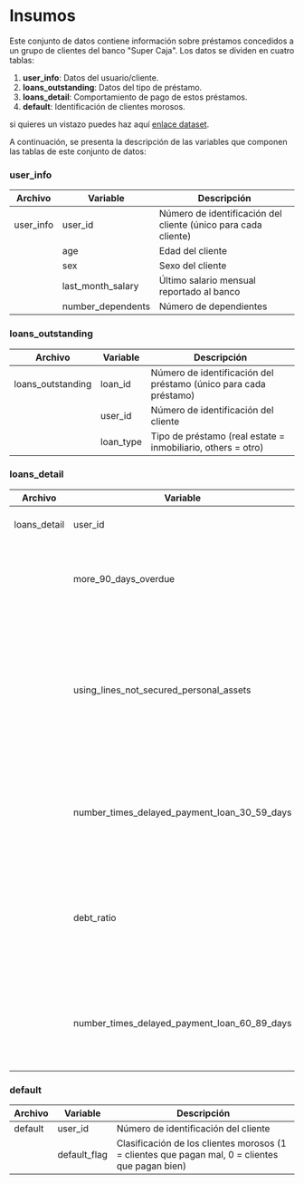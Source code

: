 # Insumos

Este conjunto de datos contiene información sobre préstamos concedidos a un grupo de clientes del banco "Super Caja". Los datos se dividen en cuatro tablas:

1. **user_info**: Datos del usuario/cliente.
2. **loans_outstanding**: Datos del tipo de préstamo.
3. **loans_detail**: Comportamiento de pago de estos préstamos.
4. **default**: Identificación de clientes morosos.

si quieres un vistazo puedes haz aquí  [enlace dataset](https://drive.google.com/file/d/1BbQHMdlIVh_wQrjFp50qa2036ai2CA-W/view). 

A continuación, se presenta la descripción de las variables que componen las tablas de este conjunto de datos:

### user_info
| Archivo   | Variable                  | Descripción                                           |
|-----------|---------------------------|-------------------------------------------------------|
| user_info | user_id                   | Número de identificación del cliente (único para cada cliente) |
|           | age                       | Edad del cliente                                      |
|           | sex                       | Sexo del cliente                                      |
|           | last_month_salary         | Último salario mensual reportado al banco             |
|           | number_dependents         | Número de dependientes                                |

### loans_outstanding
| Archivo           | Variable      | Descripción                                           |
|-------------------|---------------|-------------------------------------------------------|
| loans_outstanding | loan_id       | Número de identificación del préstamo (único para cada préstamo) |
|                   | user_id       | Número de identificación del cliente                  |
|                   | loan_type     | Tipo de préstamo (real estate = inmobiliario, others = otro) |

### loans_detail
| Archivo         | Variable                                      | Descripción                                                                 |
|-----------------|-----------------------------------------------|-----------------------------------------------------------------------------|
| loans_detail    | user_id                                       | Número de identificación del cliente                                        |
|                 | more_90_days_overdue                          | Número de veces que el cliente estuvo más de 90 días vencido                |
|                 | using_lines_not_secured_personal_assets       | Cuánto está utilizando el cliente en relación con su límite de crédito en líneas no garantizadas con bienes personales, como inmuebles y automóviles |
|                 | number_times_delayed_payment_loan_30_59_days  | Número de veces que el cliente se retrasó en el pago de un préstamo (entre 30 y 59 días) |
|                 | debt_ratio                                     | Relación entre las deudas y el patrimonio del prestatario. Ratio de deuda = Deudas / Patrimonio |
|                 | number_times_delayed_payment_loan_60_89_days  | Número de veces que el cliente retrasó el pago de un préstamo (entre 60 y 89 días) |

### default
| Archivo | Variable       | Descripción                                             |
|---------|----------------|---------------------------------------------------------|
| default | user_id        | Número de identificación del cliente                    |
|         | default_flag   | Clasificación de los clientes morosos (1 = clientes que pagan mal, 0 = clientes que pagan bien) |

